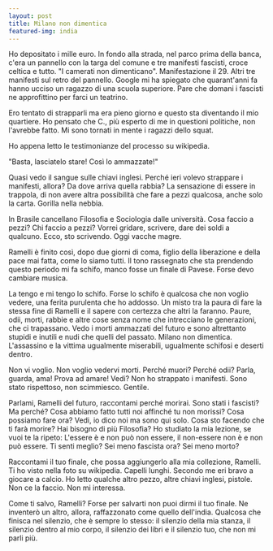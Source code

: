 ```yaml
---
layout: post
title: Milano non dimentica
featured-img: india
---
```


Ho depositato i mille euro. In fondo alla strada, nel parco prima della banca, c'era un pannello con la targa del comune e tre manifesti fascisti, croce celtica e tutto. "I camerati non dimenticano". Manifestazione il 29. Altri tre manifesti sul retro del pannello. Google mi ha spiegato che quarant'anni fa hanno ucciso un ragazzo di una scuola superiore. Pare che domani i fascisti ne approfittino per farci un teatrino.

Ero tentato di strapparli ma era pieno giorno e questo sta diventando il mio quartiere. Ho pensato che C., più esperto di me in questioni politiche, non l'avrebbe fatto. Mi sono tornati in mente i ragazzi dello squat.

Ho appena letto le testimonianze del processo su wikipedia. 

"Basta, lasciatelo stare! Così lo ammazzate!" 

Quasi vedo il sangue sulle chiavi inglesi. Perché ieri volevo strappare i manifesti, allora? Da dove arriva quella rabbia? La sensazione di essere in trappola, di non avere altra possibilità che fare a pezzi qualcosa, anche solo la carta. Gorilla nella nebbia.

In Brasile cancellano Filosofia e Sociologia dalle università. Cosa faccio a pezzi? Chi faccio a pezzi? Vorrei gridare, scrivere, dare dei soldi a qualcuno. Ecco, sto scrivendo. Oggi vacche magre.

Ramelli è finito così, dopo due giorni di coma, figlio della liberazione e della pace mai fatta, come lo siamo tutti. Il tono rassegnato che sta prendendo questo periodo mi fa schifo, manco fosse un finale di Pavese. Forse devo cambiare musica.

La tengo e mi tengo lo schifo. Forse lo schifo è qualcosa che non voglio vedere, una ferita purulenta che ho addosso. Un misto tra la paura di fare la stessa fine di Ramelli e il sapere con certezza che altri la faranno. Paure, odii, morti, rabbie e altre cose senza nome che intrecciano le generazioni, che ci trapassano. Vedo i morti ammazzati del futuro e sono altrettanto stupidi e inutili e nudi che quelli del passato. Milano non dimentica. L'assassino e la vittima ugualmente miserabili, ugualmente schifosi e deserti dentro.

Non vi voglio. Non voglio vedervi morti. Perché muori? Perché odii? Parla, guarda, ama! Prova ad amare! Vedi? Non ho strappato i manifesti. Sono stato rispettoso, non scimmiesco. Gentile.

Parlami, Ramelli del futuro, raccontami perché morirai. Sono stati i fascisti? Ma perché? Cosa abbiamo fatto tutti noi affinché tu non morissi? Cosa possiamo fare ora? Vedi, io dico noi ma sono qui solo. Cosa sto facendo che ti farà morire? Hai bisogno di più Filosofia? Ho studiato la mia lezione, se vuoi te la ripeto: L'essere è e non può non essere, il non-essere non è e non può essere. Ti senti meglio? Sei meno fascista ora? Sei meno morto?

Raccontami il tuo finale, che possa aggiungerlo alla mia collezione, Ramelli. Ti ho visto nella foto su wikipedia. Capelli lunghi. Secondo me eri bravo a giocare a calcio. Ho letto qualche altro pezzo, altre chiavi inglesi, pistole. Non ce la faccio. Non mi interessa.

Come ti salvo, Ramelli? Forse per salvarti non puoi dirmi il tuo finale. Ne inventerò un altro, allora, raffazzonato come quello dell'india. Qualcosa che finisca nel silenzio, che è sempre lo stesso: il silenzio della mia stanza, il silenzio dentro al mio corpo, il silenzio dei libri e il silenzio tuo, che non mi parli più.

